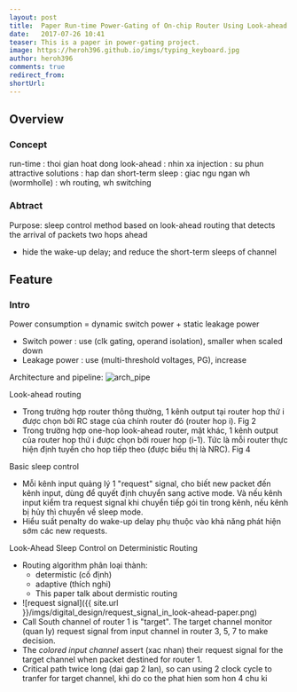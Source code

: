```yaml
---
layout: post
title:  Paper Run-time Power-Gating of On-chip Router Using Look-ahead Routing
date:   2017-07-26 10:41
teaser: This is a paper in power-gating project.
image: https://heroh396.github.io/imgs/typing_keyboard.jpg
author: heroh396
comments: true
redirect_from:
shortUrl: 
---
```


## Overview

### Concept
run-time 		: thoi gian hoat dong 
look-ahead 		: nhin xa 
injection 		: su phun 
attractive solutions	: hap dan 
short-term sleep	: giac ngu ngan 
wh (wormholle)	: wh routing, wh switching

### Abtract
Purpose: sleep control method based on look-ahead routing that detects the arrival of packets two hops ahead
-  hide the wake-up delay; and reduce the short-term sleeps of channel 


## Feature

### Intro
Power consumption = dynamic switch power + static leakage power 
-	Switch power : use (clk gating, operand isolation), smaller when scaled down
-	Leakage power : use (multi-threshold voltages, PG), increase

Architecture and pipeline:
![arch_pipe](https://heroh396.github.io/imgs/digital_design/look-ahead-arch-pipeline.png)

Look-ahead routing
-	Trong trường hợp router thông thường, 1 kênh output tại router hop thứ i được chọn bởi RC stage của chính router đó (router hop i). Fig 2 
-	Trong trường hợp one-hop look-ahead router, mặt khác, 1 kênh output của router hop thứ i được chọn bởi rouer hop (i-1). Tức là mỗi router thực hiện định tuyến cho hop tiếp theo (được biểu thị là NRC). Fig 4 

Basic sleep control 
-	Mỗi kênh input quảng lý 1 "request" signal, cho biết new packet đến kênh input, dùng để quyết định chuyển sang active mode. Và nếu kênh input kiểm tra request signal khi chuyển tiếp gói tin trong kênh, nếu kênh bị hủy thì chuyển về sleep mode. 
-	Hiểu suất penalty do wake-up delay phụ thuộc vào khả năng phát hiện sớm các new requests. 


Look-Ahead Sleep Control on Deterministic Routing
-	Routing algorithm phân loại thành:
	+	determistic (cố định)
	+	adaptive (thích nghi)
	+	This paper talk about dermistic routing
-   ![request signal]({{ site.url }}/imgs/digital_design/request_signal_in_look-ahead-paper.png)
-   Call South channel of router 1 is "target". The target channel monitor (quan ly) request signal from input channel in router 3, 5, 7 to make decision. 
-   The *colored input channel* assert (xac nhan) their request signal for the target channel when packet destined for router 1. 
-  Critical path twice long (dai gap 2 lan), so can using 2 clock cycle to
   tranfer for target channel, khi do co the phat hien som hon 4 chu ki 
